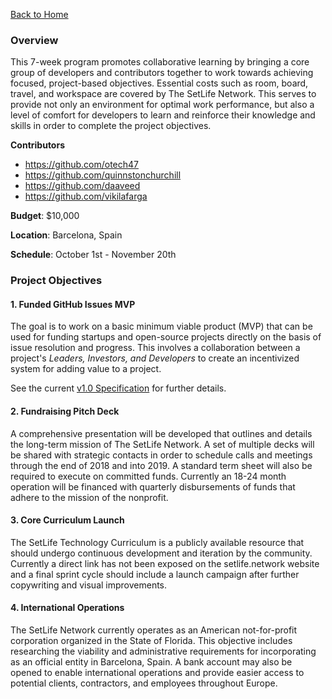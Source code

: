 [Back to Home](http://setlife.network)

### Overview

This 7-week program promotes collaborative learning by bringing a core group of developers and contributors together to work towards achieving focused, project-based objectives. Essential costs such as room, board, travel, and workspace are covered by The SetLife Network. This serves to provide not only an environment for optimal work performance, but also a level of comfort for developers to learn and reinforce their knowledge and skills in order to complete the project objectives.

**Contributors**
- https://github.com/otech47
- https://github.com/quinnstonchurchill
- https://github.com/daaveed
- https://github.com/vikilafarga

**Budget**: $10,000

**Location**: Barcelona, Spain

**Schedule**: October 1st - November 20th

### Project Objectives

#### 1. Funded GitHub Issues MVP
The goal is to work on a basic minimum viable product (MVP) that can be used for funding startups and open-source projects directly on the basis of issue resolution and progress. This involves a collaboration between a project's _Leaders, Investors, and Developers_ to create an incentivized system for adding value to a project.

See the current [v1.0 Specification](http://setlife.network/SetBounty-v1-Spec) for further details.

#### 2. Fundraising Pitch Deck
A comprehensive presentation will be developed that outlines and details the long-term mission of The SetLife Network. A set of multiple decks will be shared with strategic contacts in order to schedule calls and meetings through the end of 2018 and into 2019. A standard term sheet will also be required to execute on committed funds. Currently an 18-24 month operation will be financed with quarterly disbursements of funds that adhere to the mission of the nonprofit.

#### 3. Core Curriculum Launch
The SetLife Technology Curriculum is a publicly available resource that should undergo continuous development and iteration by the community. Currently a direct link has not been exposed on the setlife.network website and a final sprint cycle should include a launch campaign after further copywriting and visual improvements.

#### 4. International Operations
The SetLife Network currently operates as an American not-for-profit corporation organized in the State of Florida. This objective includes researching the viability and administrative requirements for incorporating as an official entity in Barcelona, Spain. A bank account may also be opened to enable international operations and provide easier access to potential clients, contractors, and employees throughout Europe.

